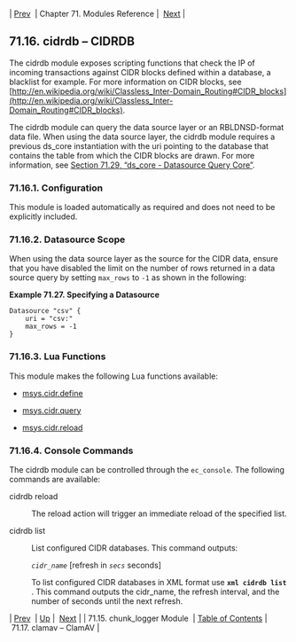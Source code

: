 | [Prev](modules.chunk_logger)  | Chapter 71. Modules Reference |  [Next](modules.clamav) |

## 71.16. cidrdb – CIDRDB

<a class="indexterm" name="idp20262944"></a>

The cidrdb module exposes scripting functions that check the IP of incoming transactions against CIDR blocks defined within a database, a blacklist for example. For more information on CIDR blocks, see [http://en.wikipedia.org/wiki/Classless_Inter-Domain_Routing#CIDR_blocks](http://en.wikipedia.org/wiki/Classless_Inter-Domain_Routing#CIDR_blocks).

The cidrdb module can query the data source layer or an RBLDNSD-format data file. When using the data source layer, the cidrdb module requires a previous ds_core instantiation with the uri pointing to the database that contains the table from which the CIDR blocks are drawn. For more information, see [Section 71.29, “ds_core - Datasource Query Core”](modules.ds_core "71.29. ds_core - Datasource Query Core").

### 71.16.1. Configuration

This module is loaded automatically as required and does not need to be explicitly included.

### 71.16.2. Datasource Scope

When using the data source layer as the source for the CIDR data, ensure that you have disabled the limit on the number of rows returned in a data source query by setting `max_rows` to `-1` as shown in the following:

<a name="example.cidrdb.csv"></a>

**Example 71.27. Specifying a Datasource**

```
Datasource "csv" {
    uri = "csv:"
    max_rows = -1
}
```

### 71.16.3. Lua Functions

This module makes the following Lua functions available:

*   [msys.cidr.define](lua.ref.msys.cidr.define "msys.cidr.define")

*   [msys.cidr.query](lua.ref.msys.cidr.query "msys.cidr.query")

*   [msys.cidr.reload](lua.ref.msys.cidr.reload "msys.cidr.reload")

### 71.16.4. Console Commands

The cidrdb module can be controlled through the `ec_console`. The following commands are available:

<dl class="variablelist">

<dt>cidrdb reload <listname></dt>

<dd>

The reload action will trigger an immediate reload of the specified list.

</dd>

<dt>cidrdb list</dt>

<dd>

List configured CIDR databases. This command outputs:

*`cidr_name`* [refresh in *`secs`* seconds]

To list configured CIDR databases in XML format use **`xml cidrdb list`**             . This command outputs the cidr_name, the refresh interval, and the number of seconds until the next refresh.

</dd>

</dl>

| [Prev](modules.chunk_logger)  | [Up](modules) |  [Next](modules.clamav) |
| 71.15. chunk_logger Module  | [Table of Contents](index) |  71.17. clamav – ClamAV |


